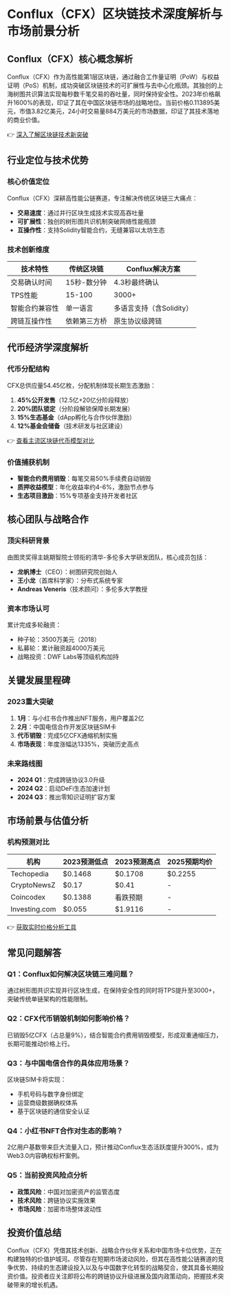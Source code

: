 # Conflux（CFX）区块链技术深度解析与市场前景分析

## Conflux（CFX）核心概念解析  
Conflux（CFX）作为高性能第1层区块链，通过融合工作量证明（PoW）与权益证明（PoS）机制，成功突破区块链技术的可扩展性与去中心化瓶颈。其独创的上海树图共识算法实现每秒数千笔交易的吞吐量，同时保持安全性。2023年价格飙升1600%的表现，印证了其在中国区块链市场的战略地位。当前价格0.113895美元，市值3.82亿美元，24小时交易量884万美元的市场数据，印证了其技术落地的商业价值。

👉 [深入了解区块链技术新突破](https://bit.ly/okx_welcome)

## 行业定位与技术优势  
### 核心价值定位  
Conflux（CFX）深耕高性能公链赛道，专注解决传统区块链三大痛点：  
- **交易速度**：通过并行区块生成技术实现高吞吐量  
- **可扩展性**：独创的树形图共识机制突破网络性能瓶颈  
- **互操作性**：支持Solidity智能合约，无缝兼容以太坊生态  

### 技术创新维度  
| 技术特性          | 传统区块链       | Conflux解决方案          |  
|-------------------|----------------|--------------------------|  
| 交易确认时间      | 15秒-数分钟    | 4.3秒最终确认            |  
| TPS性能           | 15-100         | 3000+                    |  
| 智能合约兼容性    | 单一语言       | 多语言支持（含Solidity） |  
| 跨链互操作性      | 依赖第三方桥   | 原生协议级跨链           |  

## 代币经济学深度解析  
### 代币分配结构  
CFX总供应量54.45亿枚，分配机制体现长期生态激励：  
1. **45%公开发售**（12.5亿+20亿分阶段释放）  
2. **20%团队锁定**（分阶段解锁保障长期发展）  
3. **15%生态基金**（dApp孵化与合作伙伴激励）  
4. **12%基金会储备**（技术研发与社区建设）  

👉 [查看主流区块链代币模型对比](https://bit.ly/okx_welcome)

### 价值捕获机制  
- **智能合约费用销毁**：每笔交易50%手续费自动销毁  
- **质押收益模型**：年化收益率约4-6%，激励节点参与  
- **生态项目激励**：15%专项基金支持开发者社区  

## 核心团队与战略合作  
### 顶尖科研背景  
由图灵奖得主姚期智院士领衔的清华-多伦多大学研发团队，核心成员包括：  
- **龙帆博士**（CEO）：树图研究院创始人  
- **王小龙**（首席科学家）：分布式系统专家  
- **Andreas Veneris**（技术顾问）：多伦多大学教授  

### 资本市场认可  
累计完成多轮融资：  
- 种子轮：3500万美元（2018）  
- 私募轮：累计融资超4000万美元  
- 战略投资：DWF Labs等顶级机构加持  

## 关键发展里程碑  
### 2023重大突破  
1. **1月**：与小红书合作推出NFT服务，用户覆盖2亿  
2. **2月**：中国电信合作开发区块链SIM卡  
3. **代币销毁**：完成5亿CFX通缩机制实施  
4. **市场表现**：年度涨幅达1335%，突破历史高点  

### 未来路线图  
- **2024 Q1**：完成跨链协议3.0升级  
- **2024 Q2**：启动DeFi生态加速计划  
- **2024 Q3**：推出零知识证明扩容方案  

## 市场前景与估值分析  
### 机构预测对比  
| 机构       | 2023预测低点 | 2023预测高点 | 2025预期均价 |  
|------------|--------------|--------------|--------------|  
| Techopedia | $0.1468      | $0.1708      | $0.2255      |  
| CryptoNewsZ| $0.17        | $0.41        | -            |  
| Coincodex  | $0.1388      | 看跌预期     | -            |  
| Investing.com| $0.055      | $1.9116      | -            |  

👉 [获取实时价格分析工具](https://bit.ly/okx_welcome)

## 常见问题解答  
### Q1：Conflux如何解决区块链三难问题？  
通过树形图共识实现并行区块生成，在保持安全性的同时将TPS提升至3000+，突破传统单链架构的性能限制。

### Q2：CFX代币销毁机制如何影响价格？  
已销毁5亿CFX（占总量9%），结合智能合约费用销毁模型，形成双重通缩压力，长期可能推动价格上行。

### Q3：与中国电信合作的具体应用场景？  
区块链SIM卡将实现：  
- 手机号码与数字身份绑定  
- 运营商级数据确权体系  
- 基于区块链的通信安全认证  

### Q4：小红书NFT合作对生态的影响？  
2亿用户基数带来巨大流量入口，预计推动Conflux生态活跃度提升300%，成为Web3.0内容确权标杆案例。

### Q5：当前投资风险点分析  
- **政策风险**：中国对加密资产的监管态度  
- **技术风险**：跨链协议实施效果  
- **市场风险**：加密市场整体波动性  

## 投资价值总结  
Conflux（CFX）凭借其技术创新、战略合作伙伴关系和中国市场卡位优势，正在构建独特的价值护城河。尽管存在短期市场波动风险，但其在高性能公链赛道的竞争优势、持续的生态建设投入以及与中国数字化转型的战略契合，使其具备长期投资价值。投资者应关注即将公布的跨链协议升级进展及国内政策动向，把握技术突破带来的增长机遇。